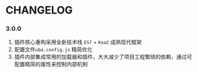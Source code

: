 # CHANGELOG

### 3.0.0

1. 插件核心重构采用全新技术栈 `ES7` + `Koa2` 成熟现代框架
2. 配置文件`uba.config.js` 精简优化
3. 插件内部集成常用的加载器和插件，大大减少了项目工程繁琐的依赖，通过可配置精简的属性来控制内部机制